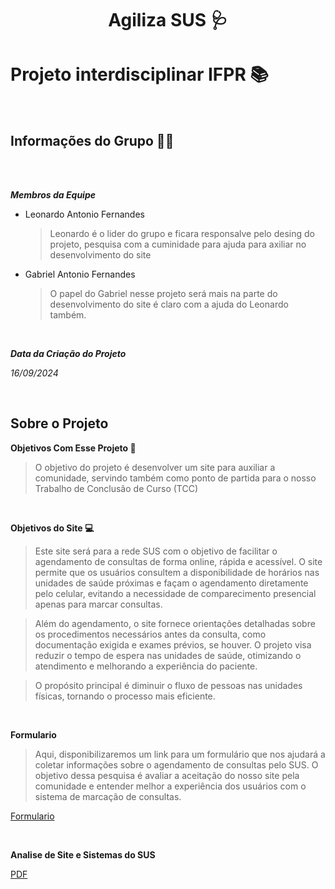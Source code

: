 <h1 align="center"> Agiliza SUS 🩺</h1>

# Projeto interdisciplinar IFPR  📚

<br>

## Informações do Grupo 🙋‍♂️

<br><br>

_**Membros da Equipe**_

- Leonardo Antonio Fernandes
   > Leonardo é o lider do grupo e ficara responsalve pelo desing do projeto, pesquisa com a cuminidade para ajuda para axiliar no desenvolvimento do site 

- Gabriel Antonio Fernandes
   > O papel do Gabriel nesse projeto será mais na parte do desenvolvimento do site é claro com a ajuda do Leonardo também.

<br>

***Data da Criação do Projeto***

*16/09/2024*

<br>

## Sobre o Projeto
__Objetivos Com Esse Projeto 🤔__

> O objetivo do projeto é desenvolver um site para auxiliar a comunidade, servindo também como ponto
 de partida para o nosso Trabalho de Conclusão de Curso (TCC)

<br>

__Objetivos do Site 💻__

> Este site será para a rede SUS com o objetivo de facilitar o agendamento de consultas de forma online,
rápida e acessível. O site permite que os usuários consultem a disponibilidade de horários nas unidades de saúde
próximas e façam o agendamento diretamente pelo celular, evitando a necessidade de comparecimento presencial apenas
para marcar consultas.

> Além do agendamento, o site fornece orientações detalhadas sobre os procedimentos necessários antes da consulta,
como documentação exigida e exames prévios, se houver. O projeto visa reduzir o tempo de espera nas unidades de saúde,
otimizando o atendimento e melhorando a experiência do paciente.

> O propósito principal é diminuir o fluxo de pessoas nas unidades físicas, tornando o processo mais eficiente.

<br>

__Formulario__

> Aqui, disponibilizaremos um link para um formulário que nos ajudará a coletar informações sobre o
agendamento de consultas pelo SUS. O objetivo dessa pesquisa é avaliar a aceitação do nosso site pela
comunidade e entender melhor a experiência dos usuários com o sistema de marcação de consultas.

[Formulario](https://docs.google.com/forms/d/1N8F2qXxVNT1kW5hzxojFvinWKXmU56ZbJ9b7T-Du23o/edit)

<br>

__Analise de Site e Sistemas do SUS__

[PDF](https://docs.google.com/document/d/1lWBxkdtEhQoKBljM6-1uDyUDSsVm9_-SU2_-gIBXPpQ/edit?tab=t.0)


